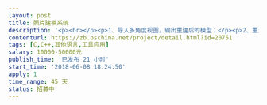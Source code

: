 ```yaml
---                
layout: post       
title: 照片建模系统           
description: '<p><br></p><p>1、导入多角度视图，输出重建后的模型；</p><p>2、重建精度0.3mm；</p><p>3、支持obj、stl格式输出；</p><p>4、要能提供demo；</p><p>5、项目完成后提供完整源代码。</p>'     
contenturl: https://zb.oschina.net/project/detail.html?id=20751      
tags: [C,C++,其他语言,工具应用]            
salary: 10000-50000元          
publish_time: '已发布 21 小时'         
start_time: '2018-06-08 18:24:50'           
apply: 1                   
time_range: 45 天              
status: 招募中                  
---                 
```

